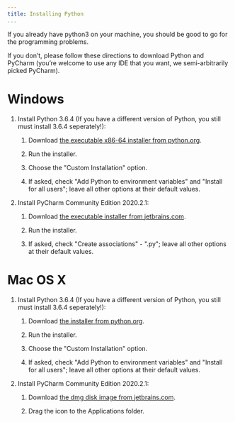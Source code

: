 ```yaml
---
title: Installing Python
...
```



If you already have python3 on your machine, you should be good to go
for the programming problems.

If you don’t, please follow these directions to download Python and
PyCharm (you’re welcome to use any IDE that you want, we
semi-arbitrarily picked PyCharm).

# Windows

1.  Install Python 3.6.4 (If you have a different version of Python, you still must install 3.6.4 seperately!):
    
    1.  Download [the executable x86-64 installer from python.org](https://www.python.org/ftp/python/3.6.4/python-3.6.4-amd64.exe).
    
    2.  Run the installer.
    
    3.  Choose the "Custom Installation" option.
    
    4.  If asked, check "Add Python to environment variables" and "Install for all users"; leave all other options at their default values.

2.  Install PyCharm Community Edition 2020.2.1:
    
    1.  Download [the executable installer from jetbrains.com](https://www.jetbrains.com/pycharm/download/download-thanks.html?platform=windows&code=PCC).
    
    2.  Run the installer.
    
    3.  If asked, check "Create associations" - ".py"; leave all other options at their default values.
    
# Mac OS X

1.  Install Python 3.6.4 (If you have a different version of Python, you still must install 3.6.4 seperately!):
    
    1.  Download [the installer from python.org](https://www.python.org/ftp/python/3.6.4/python-3.6.4-macosx10.6.pkg).
    
    2.  Run the installer.
    
    3.  Choose the "Custom Installation" option.
    
    4.  If asked, check "Add Python to environment variables" and "Install for all users"; leave all other options at their default values.

2.  Install PyCharm Community Edition 2020.2.1:
    
    1.  Download [the dmg disk image from jetbrains.com](https://www.jetbrains.com/pycharm/download/download-thanks.html?platform=mac&code=PCC).
    
    2.  Drag the icon to the Applications folder.
    
